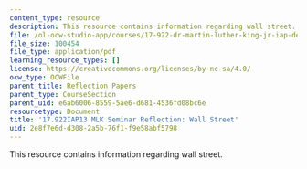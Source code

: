```yaml
---
content_type: resource
description: This resource contains information regarding wall street.
file: /ol-ocw-studio-app/courses/17-922-dr-martin-luther-king-jr-iap-design-seminar-january-iap-2013/2e8f7e6dd3082a5b76f1f9e58abf5798_MIT17_922IAP13_RefPapr5E.pdf
file_size: 100454
file_type: application/pdf
learning_resource_types: []
license: https://creativecommons.org/licenses/by-nc-sa/4.0/
ocw_type: OCWFile
parent_title: Reflection Papers
parent_type: CourseSection
parent_uid: e6ab6006-8559-5ae6-d681-4536fd08bc6e
resourcetype: Document
title: '17.922IAP13 MLK Seminar Reflection: Wall Street'
uid: 2e8f7e6d-d308-2a5b-76f1-f9e58abf5798
---
```

This resource contains information regarding wall street.